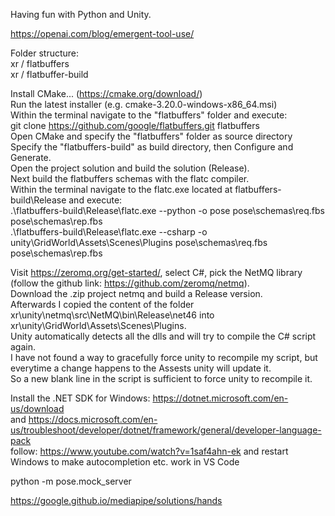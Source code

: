 Having fun with Python and Unity.

https://openai.com/blog/emergent-tool-use/

Folder structure: <br/>
xr / flatbuffers <br/>
xr / flatbuffer-build <br/>

Install CMake... (https://cmake.org/download/) <br/>
Run the latest installer (e.g. cmake-3.20.0-windows-x86_64.msi) <br/>
Within the terminal navigate to the "flatbuffers" folder and execute: <br/>
git clone https://github.com/google/flatbuffers.git flatbuffers <br/>
Open CMake and specify the "flatbuffers" folder as source directory <br/>
Specify the "flatbuffers-build" as build directory, then Configure and Generate. <br/>
Open the project solution and build the solution (Release). <br/>
Next build the flatbuffers schemas with the flatc compiler. <br/>
Within the terminal navigate to the flatc.exe located at flatbuffers-build\Release and execute: <br/>
.\flatbuffers-build\Release\flatc.exe --python -o pose pose\schemas\req.fbs pose\schemas\rep.fbs <br/>
.\flatbuffers-build\Release\flatc.exe --csharp -o unity\GridWorld\Assets\Scenes\Plugins pose\schemas\req.fbs pose\schemas\rep.fbs <br/>

<!-- Download .zip from https://github.com/zeromq/libzmq <br/>
In CMake specify xr/unity/libzmq as source and xr/unity/libzmq-build as build folder. <br/>
Configure, Gernerate, Open Project, switch mode to Release, and make project. <br/> -->

Visit https://zeromq.org/get-started/, select C#, pick the NetMQ library (follow the github link: https://github.com/zeromq/netmq). <br/>
Download the .zip project netmq and build a Release version. <br/>
Afterwards I copied the content of the folder xr\unity\netmq\src\NetMQ\bin\Release\net46 into xr\unity\GridWorld\Assets\Scenes\Plugins. <br/>
Unity automatically detects all the dlls and will try to compile the C# script again. <br/>
I have not found a way to gracefully force unity to recompile my script, but everytime a change happens to the Assests unity will update it. <br/>
So a new blank line in the script is sufficient to force unity to recompile it. <br/>

Install the .NET SDK for Windows: https://dotnet.microsoft.com/en-us/download <br/>
and https://docs.microsoft.com/en-us/troubleshoot/developer/dotnet/framework/general/developer-language-pack <br/>
follow: https://www.youtube.com/watch?v=1saf4ahn-ek and restart Windows to make autocompletion etc. work in VS Code <br/>


python -m pose.mock_server <br/>

https://google.github.io/mediapipe/solutions/hands <br/>

